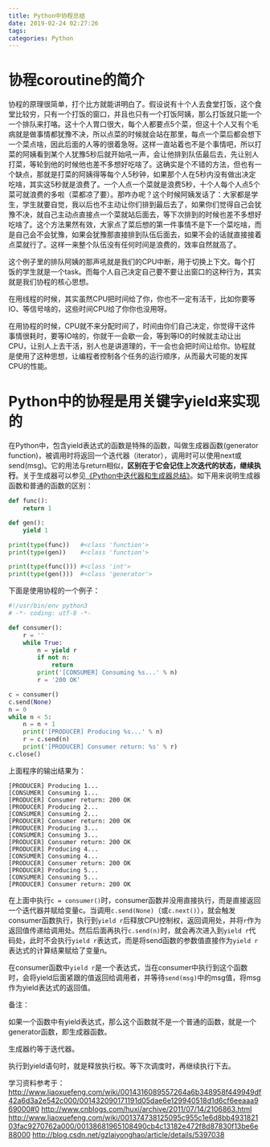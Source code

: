 ```yaml
---
title: Python中协程总结
date: 2019-02-24 02:27:26
tags:
categories: Python
---
```


# 协程coroutine的简介

协程的原理很简单，打个比方就能讲明白了。假设说有十个人去食堂打饭，这个食堂比较穷，只有一个打饭的窗口，并且也只有一个打饭阿姨，那么打饭就只能一个一个排队来打咯。这十个人胃口很大，每个人都要点5个菜，但这十个人又有个毛病就是做事情都犹豫不决，所以点菜的时候就会站在那里，每点一个菜后都会想下一个菜点啥，因此后面的人等的很着急呀。这样一直站着也不是个事情吧，所以打菜的阿姨看到某个人犹豫5秒后就开始吼一声，会让他排到队伍最后去，先让别人打菜，等轮到他的时候他也差不多想好吃啥了。这确实是个不错的方法，但也有一个缺点，那就是打菜的阿姨得等每个人5秒钟，如果那个人在5秒内没有做出决定吃啥，其实这5秒就是浪费了。一个人点一个菜就是浪费5秒，十个人每个人点5个菜可就浪费的多啦（菜都凉了要）。那咋办呢？这个时候阿姨发话了：大家都是学生，学生就要自觉，我以后也不主动让你们排到最后去了，如果你们觉得自己会犹豫不决，就自己主动点直接点一个菜就站后面去，等下次排到的时候也差不多想好吃啥了。这个方法果然有效，大家点了菜后想的第一件事情不是下一个菜吃啥，而是自己会不会犹豫，如果会犹豫那直接排到队伍后面去，如果不会的话就直接接着点菜就行了。这样一来整个队伍没有任何时间是浪费的，效率自然就高了。

这个例子里的排队阿姨的那声吼就是我们的CPU中断，用于切换上下文。每个打饭的学生就是一个task。而每个人自己决定自己要不要让出窗口的这种行为，其实就是我们协程的核心思想。

在用线程的时候，其实虽然CPU把时间给了你，你也不一定有活干，比如你要等IO、等信号啥的，这些时间CPU给了你你也没用呀。

在用协程的时候，CPU就不来分配时间了，时间由你们自己决定，你觉得干这件事情很耗时，要等IO啥的，你就干一会歇一会，等到等IO的时候就主动让出CPU，让别人上去干活，别人也是讲道理的，干一会也会把时间让给你。协程就是使用了这种思想，让编程者控制各个任务的运行顺序，从而最大可能的发挥CPU的性能。

# Python中的协程是用关键字yield来实现的

在Python中，包含yield表达式的函数是特殊的函数，叫做生成器函数(generator function)，被调用时将返回一个迭代器（iterator），调用时可以使用next或send(msg)。它的用法与return相似，**区别在于它会记住上次迭代的状态，继续执行**。关于生成器可以参见[《Python中迭代器和生成器总结》](https://wangjianno1.github.io/2019/02/24/Python%E4%B8%AD%E8%BF%AD%E4%BB%A3%E5%99%A8%E5%92%8C%E7%94%9F%E6%88%90%E5%99%A8%E6%80%BB%E7%BB%93/)。如下用来说明生成器函数和普通的函数的区别：

```python
def func():
    return 1

def gen():
    yield 1

print(type(func))   #<class 'function'>
print(type(gen))    #<class 'function'>

print(type(func())) #<class 'int'>
print(type(gen()))  #<class 'generator'>
```

下面是使用协程的一个例子：

```python
#!/usr/bin/env python3
# -*- coding: utf-8 -*-

def consumer():
    r = ''
    while True:
        n = yield r
        if not n:
            return
        print('[CONSUMER] Consuming %s...' % n)
        r = '200 OK'

c = consumer()
c.send(None)
n = 0
while n < 5:
    n = n + 1
    print('[PRODUCER] Producing %s...' % n)
    r = c.send(n)
    print('[PRODUCER] Consumer return: %s' % r)
c.close()
```

上面程序的输出结果为：

```text
[PRODUCER] Producing 1...
[CONSUMER] Consuming 1...
[PRODUCER] Consumer return: 200 OK
[PRODUCER] Producing 2...
[CONSUMER] Consuming 2...
[PRODUCER] Consumer return: 200 OK
[PRODUCER] Producing 3...
[CONSUMER] Consuming 3...
[PRODUCER] Consumer return: 200 OK
[PRODUCER] Producing 4...
[CONSUMER] Consuming 4...
[PRODUCER] Consumer return: 200 OK
[PRODUCER] Producing 5...
[CONSUMER] Consuming 5...
[PRODUCER] Consumer return: 200 OK
```

在上面中执行`c = consumer()`时，consumer函数并没用直接执行，而是直接返回一个迭代器并赋给变量c。当调用`c.send(None)`（或`c.next()`），就会触发consumer函数执行，执行到`yield r`后释放CPU控制权，返回调用处，并将`r`作为返回值传递给调用处。然后后面再执行`c.send(n)`时，就会再次进入到`yield r`代码处，此时不会执行`yield r`表达式，而是将send函数的参数值直接作为`yield r`表达式的计算结果赋给了变量n。

在consumer函数中`yield r`是一个表达式，当在consumer中执行到这个函数时，会将yield后面紧跟的值返回给调用者，并等待`send(msg)`中的msg值，将msg作为yield表达式的返回值。

备注：

如果一个函数中有yield表达式，那么这个函数就不是一个普通的函数，就是一个generator函数，即生成器函数。

生成器约等于迭代器。

执行到yield语句时，就是释放执行权。等下次调度时，再继续执行下去。

学习资料参考于：
http://www.liaoxuefeng.com/wiki/0014316089557264a6b348958f449949df42a6d3a2e542c000/001432090171191d05dae6e129940518d1d6cf6eeaaa969000#0
http://www.cnblogs.com/huxi/archive/2011/07/14/2106863.html
http://www.liaoxuefeng.com/wiki/001374738125095c955c1e6d8bb493182103fac9270762a000/00138681965108490cb4c13182e472f8d87830f13be6e88000
http://blog.csdn.net/gzlaiyonghao/article/details/5397038
